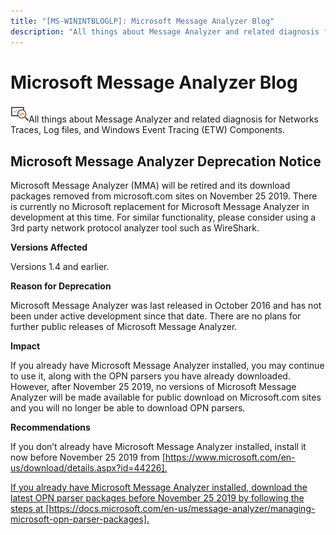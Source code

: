 ```yaml
---
title: "[MS-WININTBLOGLP]: Microsoft Message Analyzer Blog"
description: "All things about Message Analyzer and related diagnosis for Networks Traces, Log files, and Windows Event Tracing (ETW) Components"
---
```


# Microsoft Message Analyzer Blog

<p> </p>
<p><img id="Picture 2" src="MS-WININTBLOGLP_files/image001.png">All
things about Message Analyzer and related diagnosis for Networks Traces, Log
files, and Windows Event Tracing (ETW) Components.</p>

## Microsoft Message Analyzer Deprecation Notice 
Microsoft Message Analyzer (MMA) will be retired and its download packages removed from microsoft.com sites on November 25 2019. There is currently no Microsoft replacement for Microsoft Message Analyzer in development at this time.  For similar functionality, please consider using a 3rd party network protocol analyzer tool such as WireShark. 

**Versions Affected**
<p>Versions 1.4 and earlier.</p>

**Reason for Deprecation**
<p>Microsoft Message Analyzer was last released in October 2016 and has not been under active development since that date. There are no plans for further public releases of Microsoft Message Analyzer.</p> 

**Impact**
<p>If you already have Microsoft Message Analyzer installed, you may continue to use it, along with the OPN parsers you have already downloaded. However, after November 25 2019, no versions of Microsoft Message Analyzer will be made available for public download on Microsoft.com sites and you will no longer be able to download OPN parsers.</p> 

**Recommendations**
<p></p>
If you don’t already have Microsoft Message Analyzer installed, install it now before November 25 2019 from <span><a href="https://www.microsoft.com/en-us/download/details.aspx?id=44226">[https://www.microsoft.com/en-us/download/details.aspx?id=44226]. 
<p></p>
If you already have Microsoft Message Analyzer installed, download the latest OPN parser packages before November 25 2019 by following the steps at <span><a href="https://docs.microsoft.com/en-us/message-analyzer/managing-microsoft-opn-parser-packages">[https://docs.microsoft.com/en-us/message-analyzer/managing-microsoft-opn-parser-packages]. 



                
